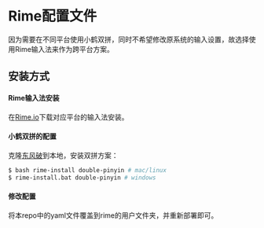 # Rime配置文件

因为需要在不同平台使用小鹤双拼，同时不希望修改原系统的输入设置，故选择使用Rime输入法来作为跨平台方案。



## 安装方式

#### Rime输入法安装

在[Rime.io](rime.io)下载对应平台的输入法安装。

#### 小鹤双拼的配置

克隆[东风破](https://github.com/rime/plum)到本地，安装双拼方案：

```bash
$ bash rime-install double-pinyin # mac/linux
$ rime-install.bat double-pinyin # windows
```

#### 修改配置

将本repo中的yaml文件覆盖到rime的用户文件夹，并重新部署即可。